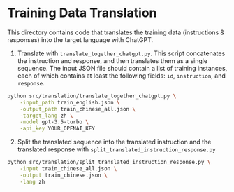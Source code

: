 # Training Data Translation

This directory contains code that translates the training data (instructions & responses) into the target language with ChatGPT.

1. Translate with `translate_together_chatgpt.py`. This script concatenates the instruction and response, and then translates them as a single sequence. The input JSON file should contain a list of training instances, each of which contains at least the following fields: `id`, `instruction`, and `response`.
```bash
python src/translation/translate_together_chatgpt.py \
    -input_path train_english.json \
    -output_path train_chinese_all.json \
    -target_lang zh \
    -model gpt-3.5-turbo \
    -api_key YOUR_OPENAI_KEY
```
2. Split the translated sequence into the translated instruction and the translated response with `split_translated_instruction_response.py`
```bash
python src/translation/split_translated_instruction_response.py \
    -input train_chinese_all.json \
    -output train_chinese.json \
    -lang zh
```
